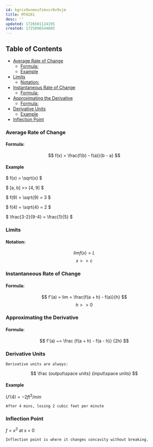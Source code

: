 ```yaml
---
id: kgrcx9unmsufzmvsr0v9vjm
title: MTH201
desc: ''
updated: 1726501124195
created: 1725896544685
---
```

## Table of Contents <!-- omit from toc -->
- [Average Rate of Change](#average-rate-of-change)
  - [Formula:](#formula)
  - [Example](#example)
- [Limits](#limits)
  - [Notation:](#notation)
- [Instantaneous Rate of Change](#instantaneous-rate-of-change)
  - [Formula:](#formula-1)
- [Approximating the Derivative](#approximating-the-derivative)
  - [Formula:](#formula-2)
- [Derivative Units](#derivative-units)
  - [Example](#example-1)
- [Inflection Point](#inflection-point)

### Average Rate of Change

#### Formula:
$$
f(x) = \frac{f(b) - f(a)}{b - a}
$$

#### Example
$
f(x) = \sqrt{x}
$

$
[a, b] >> [4, 9]
$

$
f(9) = \sqrt{9} = 3
$

$
f(4) = \sqrt{4} = 2
$

$
\frac{3-2}{9-4} = \frac{1}{5}
$

### Limits

#### Notation:
$$
lim f(x) = L
$$
$$
x>>c
$$

### Instantaneous Rate of Change

#### Formula:

$$
f'(a) = lim = \frac{f(a + h) - f(a)}{h}
$$
$$
h>>0
$$

### Approximating the Derivative

#### Formula:
$$
f'(a) ~= \frac {f(a + h) - f(a - h)} {2h}
$$

### Derivative Units
    Derivative units are always:
$$
\frac {output\space units} {input\space units}
$$

#### Example
$U'(4) = -2 ft^3/min$

    After 4 mins, losing 2 cubic feet per minute

### Inflection Point
$f=x^3$
at x = 0

    Inflection point is where it changes concavity without breaking.